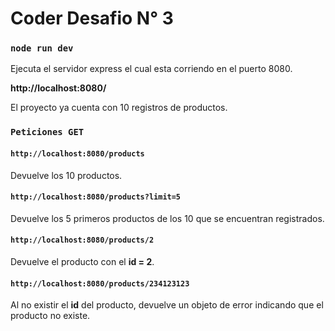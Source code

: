 # Coder Desafio N° 3

### `node run dev`

Ejecuta el servidor express el cual esta corriendo en el puerto 8080.

**http://localhost:8080/**

El proyecto ya cuenta con 10 registros de productos.

### `Peticiones GET`

#### `http://localhost:8080/products`

Devuelve los 10 productos.

#### `http://localhost:8080/products?limit=5`

Devuelve los 5 primeros productos de los 10 que se encuentran registrados.

#### `http://localhost:8080/products/2`

Devuelve el producto con el **id = 2**.

#### `http://localhost:8080/products/234123123`

Al no existir el **id** del producto, devuelve un objeto de error indicando que el producto no existe.